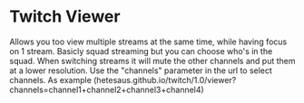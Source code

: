 # Twitch Viewer
Allows you too view multiple streams at the same time, while having focus on 1 stream. Basicly squad streaming but you can choose who's in the squad. When switching streams it will mute the other channels and put them at a lower resolution. Use the "channels" parameter in the url to select channels. As example (hetesaus.github.io/twitch/1.0/viewer?channels=channel1+channel2+channel3+channel4)
